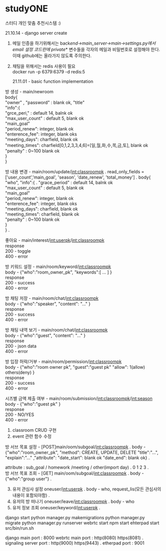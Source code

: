 # studyONE

스터디 개인 맞춤 추천시스템 :)

21.10.14 - django server create

1. 메일 인증을 하기위해서는
   back*end->main_server->main->settings.py에서
   email 설정 코드란에 private*\* 변수들을 각자의 메일과 비밀번호로 설정해야 한다.
   이때 github에는 올라가지 않도록 주의한다.
2. 채팅을 위해서는 redis 사용이 필요  
    docker run -p 6379:6379 -d redis:5  

   21.11.01 - basic function implementation

방 생성 - main/newroom  
body{  
 "owner" ,
"password" : blank ok,
"title"  
 "info":{  
 "grce_peri," : default 14, balnk ok  
 "max_user_count" : default 5, blank ok  
 "main_goal"  
 "period_renew": integer, blank ok  
 "enterence_fee": integer, blank oks  
 "meeting_days": charfield, blank ok  
 "meeting_times": charfield[0,1,2,3,3,4,6]=[일,월,화,수,목,금,토], blank ok  
 "penalty" : 0~100 blank ok  
 }  
}

방 내용 변경 - main/room/update/<int:classroompk> .
read_only_fields = ['user_count','main_goal', 'season', 'date_renew', 'total_money'] .
body{  
 "who",
"info":{ .
"grace_period" : default 14, balnk ok  
 "max_user_count" : default 5, blank ok  
 "main_goal"  
 "period_renew": integer, blank ok  
 "enterence_fee": integer, blank oks  
 "meeting_days": charfield, blank ok  
 "meeting_times": charfield, blank ok  
 "penalty" : 0~100 blank ok  
 }  
} .

좋아요 - main/interest/<int:userpk>/<int:classroompk>  
response  
200 - toggle  
400 - error

방 키워드 설정 - main/room/keyword/<int:classroompk>  
body - {"who":"room_owner_pk", "keywords":[ ... ] }  
response  
200 - success  
400 - error

방 채팅 저장 - main/room/chat/<int:classroompk>  
body - {"who":"speaker", "content": "..." }  
response  
200 - success  
400 - error

방 채팅 내역 보기 - main/room/chat/<int:classroompk>  
body - {"who":"guest", "content": "..." }  
response  
200 - json data  
400 - error

방 입장 허락/거부 - main/room/permission/<int:classroompk>  
body - {"who":"room owner pk", "guest":"guest pk" "allow": 1(allow) others(deny) }  
response  
200 - success  
400 - error

시즈별 금액 제출 여부 - main/room/submission/<int:classroompk>/<int:season>  
body - {"who":"guest pk" }  
response  
200 - NO/YES  
400 - error

1. classroom CRUD 구현
2. event 관련 함수 수정

방 서브 목표 설정 - [POST]main/oom/subgoal/<int:classroompk> .
body - {"who":"room_owner_pk", "method": CREATE, UPDATE, DELETE
"title":"...", "explain":"..." ,"attribute": "date_start": blank ok "date_end": blank ok} .

attribute : sub_goal / homework /meeting / other(import day) .
0 1 2 3 .  
방 서브 목표 조회 - [GET] main/oom/subgoal/<int:classroompk> .
body - {"who":"group user"} .

3. 유저 관심사 설정 oneuser/<int:userpk> .
   body - who, request_lis(모든 관심사의 내용이 포함되야함) .
4. 유저의 방 떠나기 oneuser/leave/<int:classroompk> .
   body - who
5. 유저 정보 조회 oneuser/keyword/<int:userpk> .

django start
python manager.py makemigrations
python manager.py migrate
python manager.py runserver
webrtc start
npm start
ehterpad start
src/bin/run.sh

django main port : 8000
webrtc main port : http(8080) https(8081) .
signaling server port : http(9000) https(9443) .
etherpad port : 9001
